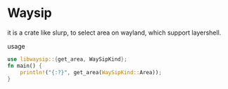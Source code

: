# Waysip

it is a crate like slurp, to select area on wayland, which support layershell.

usage

```rust
use libwaysip::{get_area, WaySipKind};
fn main() {
    println!("{:?}", get_area(WaySipKind::Area));
}
```
